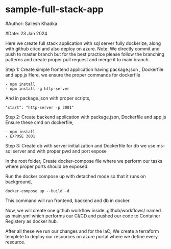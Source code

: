 # sample-full-stack-app
#Author: Sailesh Khadka

#Date: 23 Jan 2024



Here we create full stack application with sql server fully dockerize, along with github ci/cd and also deploy on azure.
Note: We directly commit and push to master branch but for the best practice please follow the branching patterns and create proper pull request and merge it to main branch.

Step 1: 
Create simple frontend application having package.json , Dockerfile and app.js
Here, we ensure the proper commands for dockerfile


	- npm install 
	- npm install -g http-server 
And in package.json with proper scripts, 


	"start": "http-server -p 3001"

Step 2: 
Create backend application with package.json, Dockerfile and app.js
Ensure these cmd on dockerfile, 


	- npm install 
 	- EXPOSE 3001

Step 3:
Create db with server initialization and Dockerfile
for db we use ms-sql server and with proper pwd and port expose

In the root folder, Create docker-compose file where we perform our tasks where proper ports should be exposed.

Run the docker compose up with detached mode so that it runs on background,

	docker-compose up --build -d 

This command will run frontend, backend and db in docker.

Now, we will create one github workflow inside .github/workflows/ named as main.yml which performs our CI/CD and pushed our code to Container Registery as docker hub.

After all these we run our changes and for the IaC, 
We create a terraform templete to deploy our resources on azure portal where we define every resource.




